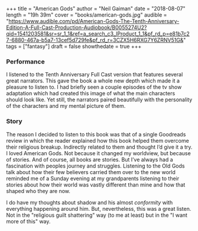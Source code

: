 +++
title = "American Gods"
author = "Neil Gaiman"
date = "2018-08-07"
length = "19h 39m"
cover = "books/american-gods.jpg"
audible = "https://www.audible.com/pd/American-Gods-The-Tenth-Anniversary-Edition-A-Full-Cast-Production-Audiobook/B0055274U2?qid=1541203581&sr=sr_1_1&ref=a_search_c3_lProduct_1_1&pf_rd_p=e81b7c27-6880-467a-b5a7-13cef5d729fe&pf_rd_r=3CZX5H6RXG7Y6ZRNV51G&"
tags = ["fantasy"]
draft = false
showthedate = true
+++

### Performance
I listened to the Tenth Anniversary Full Cast version that features several great narrators. This gave the book a whole new depth which made it a pleasure to listen to. I had briefly seen a couple episodes of the tv show adaptation which had created this image of what the main characters should look like. Yet still, the narrators paired beautifully with the personality of the characters and my mental picture of them.

### Story
The reason I decided to listen to this book was that of a single Goodreads review in which the reader explained how this book helped them overcome their religious breakup. Indirectly related to them and thought I’d give it a try. I loved American Gods. Not because it changed my worldview, but because of stories. And of course, all books are stories. But I’ve always had a fascination with peoples journey and struggles. Listening to the Old Gods talk about how their few believers carried them over to the new world reminded me of a Sunday evening at my grandparents listening to their stories about how their world was vastly different than mine and how that shaped who they are now.

I do have my thoughts about shadow and his almost *conformity* with everything happening around him. But, nevertheless, this was a great listen. Not in the "religious guilt shattering" way (to me at least) but in the "I want more of this" way.